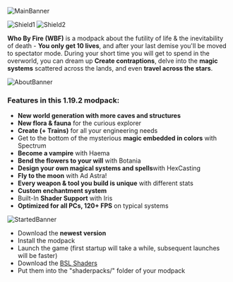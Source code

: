 ![MainBanner](https://i.imgur.com/qn8e7o5.jpg)

![Shield1](https://img.shields.io/badge/FABRIC-1.19.2-dadada?style=for-the-badge&labelColor=1a1a1a)
![Shield2](https://img.shields.io/badge/Focus-Hardcore-dadada?style=for-the-badge&labelColor=1a1a1a)

**Who By Fire (WBF)** is a modpack about the futility of life & the inevitability of death  - **You only get 10 lives**, and after your last demise you'll be moved to spectator mode. During your short time you will get to spend in the overworld, you can dream up **Create contraptions**, delve into the **magic systems** scattered across the lands, and even **travel across the stars**.

![AboutBanner](https://i.imgur.com/0rjPjfC.jpg)

### Features in this 1.19.2 modpack:
- **New world generation with more caves and structures**
- **New flora & fauna** for the curious explorer
- **Create (+ Trains)** for all your engineering needs
- Get to the bottom of the mysterious **magic embedded in colors** with Spectrum
- **Become a vampire** with Haema
- **Bend the flowers to your will** with Botania
- **Design your own magical systems and spells**with HexCasting
- **Fly to the moon** with Ad Astra!
- **Every weapon & tool you build is unique** with different stats
- **Custom enchantment system**
- Built-In **Shader Support** with Iris
- **Optimized for all PCs, 120+ FPS** on typical systems


![StartedBanner](https://i.imgur.com/JhWuNJ1.jpg)

- Download the **newest version**
- Install the modpack
- Launch the game (first startup will take a while, subsequent launches will be faster)
- Download the [BSL Shaders](https://www.curseforge.com/minecraft/customization/bsl-shaders)
- Put them into the "shaderpacks/" folder of your modpack

### 
